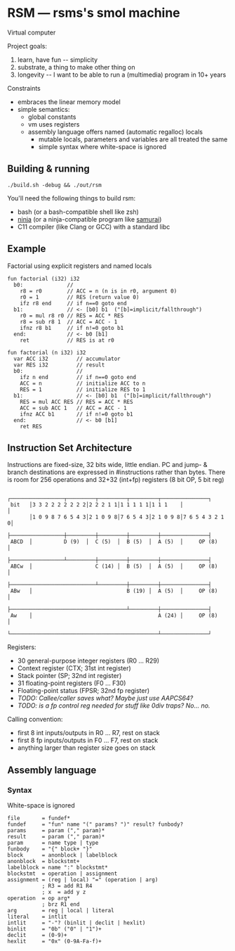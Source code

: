 # RSM — rsms's smol machine

Virtual computer

Project goals:
1. learn, have fun -- simplicity
2. substrate, a thing to make other thing on
3. longevity -- I want to be able to run a (multimedia) program in 10+ years

Constraints
- embraces the linear memory model
- simple semantics:
  - global constants
  - vm uses registers
  - assembly language offers named (automatic regalloc) locals
    - mutable locals, parameters and variables are all treated the same
    - simple syntax where white-space is ignored


## Building & running

```
./build.sh -debug && ./out/rsm
```

You'll need the following things to build rsm:
- bash (or a bash-compatible shell like zsh)
- [ninja](https://ninja-build.org) (or a ninja-compatible program like [samurai](https://github.com/michaelforney/samurai))
- C11 compiler (like Clang or GCC) with a standard libc


## Example

Factorial using explicit registers and named locals

```
fun factorial (i32) i32
  b0:              //
    r8 = r0        // ACC = n (n is in r0, argument 0)
    r0 = 1         // RES (return value 0)
    ifz r8 end     // if n==0 goto end
  b1:              // <- [b0] b1  ("[b]=implicit/fallthrough")
    r0 = mul r8 r0 // RES = ACC * RES
    r8 = sub r8 1  // ACC = ACC - 1
    ifnz r8 b1     // if n!=0 goto b1
  end:             // <- b0 [b1]
    ret            // RES is at r0
```

```
fun factorial (n i32) i32
  var ACC i32         // accumulator
  var RES i32         // result
  b0:                 //
    ifz n end         // if n==0 goto end
    ACC = n           // initialize ACC to n
    RES = 1           // initialize RES to 1
  b1:                 // <- [b0] b1  ("[b]=implicit/fallthrough")
    RES = mul ACC RES // RES = ACC * RES
    ACC = sub ACC 1   // ACC = ACC - 1
    ifnz ACC b1       // if n!=0 goto b1
  end:                // <- b0 [b1]
    ret RES
```


## Instruction Set Architecture

Instructions are fixed-size, 32 bits wide, little endian.
PC and jump- & branch destinations are expressed in #instructions rather than bytes.
There is room for 256 operations and 32+32 (int+fp) registers (8 bit OP, 5 bit reg)

```
       ┌─────────────────┬─────────┬─────────┬─────────┬───────────────┐
 bit   │3 3 2 2 2 2 2 2 2│2 2 2 1 1│1 1 1 1 1│1 1 1    │               │
       │1 0 9 8 7 6 5 4 3│2 1 0 9 8│7 6 5 4 3│2 1 0 9 8│7 6 5 4 3 2 1 0│
       ├─────────────────┼─────────┼─────────┼─────────┼───────────────┤
 ABCD  │          D (9)  │  C (5)  │  B (5)  │  A (5)  │     OP (8)    │
       ├─────────────────┴─────────┼─────────┼─────────┼───────────────┤
 ABCw  │                    C (14) │  B (5)  │  A (5)  │     OP (8)    │
       ├───────────────────────────┴─────────┼─────────┼───────────────┤
 ABw   │                              B (19) │  A (5)  │     OP (8)    │
       ├─────────────────────────────────────┴─────────┼───────────────┤
 Aw    │                                        A (24) │     OP (8)    │
       └───────────────────────────────────────────────┴───────────────┘
```

Registers:
- 30 general-purpose integer registers (R0 ... R29)
- Context register (CTX; 31st int register)
- Stack pointer (SP; 32nd int register)
- 31 floating-point registers (F0 ... F30)
- Floating-point status (FPSR; 32nd fp register)
- _TODO: Callee/caller saves what? Maybe just use AAPCS64?_
- _TODO: is a fp control reg needed for stuff like 0div traps? No... no._

Calling convention:
- first 8 int inputs/outputs in R0 ... R7, rest on stack
- first 8 fp  inputs/outputs in F0 ... F7, rest on stack
- anything larger than register size goes on stack


## Assembly language

### Syntax

White-space is ignored

```abnf
file       = fundef*
fundef     = "fun" name "(" params? ")" result? funbody?
params     = param ("," param)*
result     = param ("," param)*
param      = name type | type
funbody    = "{" block+ "}"
block      = anonblock | labelblock
anonblock  = blockstmt+
labelblock = name ":" blockstmt*
blockstmt  = operation | assignment
assignment = (reg | local) "=" (operation | arg)
           ; R3 = add R1 R4
           ; x  = add y z
operation  = op arg*
           ; brz R1 end
arg        = reg | local | literal
literal    = intlit
intlit     = "-"? (binlit | declit | hexlit)
binlit     = "0b" ("0" | "1")+
declit     = (0-9)+
hexlit     = "0x" (0-9A-Fa-f)+
```
